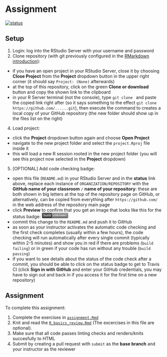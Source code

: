 # Assignment

[![status](
  https://travis-ci.com/ORGANIZATION/REPOSITORY.svg?token=G1bSzEvMAupn3uUudqbz&branch=master
)](
  https://travis-ci.com/ORGANIZATION/REPOSITORY
)

## Setup

1. Login: log into the RStudio Server with your username and password
2. Clone repository (with git previously configured in the [RMarkdown introduction](../assignment-rmarkdown-intro/)):
  - if you have an open project in your RStudio Server, close it by choosing **Close Project** from the **Project** dropdown button in the upper right corner (it should say `Project: (None)` afterwards)
  - at the top of this repository, click on the green **Clone or download** button and copy the shown link to the clipboard
  - in your R Server terminal (not the console), type `git clone ` and paste the copied link right after (so it says something to the effect `git clone https://github.com/......git`), then execute the command to creates a local copy of your GitHub repository (the new folder should show up in the files list on the right)
4. Load project:
 - click the **Project** dropdown button again and choose **Open Project**
 - navigate to the new project folder and select the `project.Rproj` file inside it
 - this will load a new R session rooted in the new project folder (you will see this project now selected in the **Project** dropdown)
5. [OPTIONAL] Add code checking badge:
 - open this file (`README.md`) in your RStudio Server and in the **status** link above, replace each instance of `ORGANIZATION/REPOSITORY` with the **GitHub name of your classroom** `/` **name of your repository**: these are both shown in big letters at the top of the repository page on GitHub, or alternatively, can be copied from everything after `https://github.com/` in the web address of the repository main page
 - click **Preview** to confirm that you get an image that looks like this for the status badge: ![build unknown](https://raw.githubusercontent.com/travis-ci/travis-api/master/public/images/result/unknown.png)
 - commit this change to the `README.md` and push it to GitHub
 - as soon as your instructor activates the automatic code checking and the first check completes (usually within a few hours), the code checking will run automatically after every single commit (typically within 2-5 minutes) and show you in red if there are problems (`build failing`) or in green if your code has run without any trouble (`build passing`)
 - if you want to see details about the status of the code check after a commit, you should be able to click on the status badge to get to Travis CI (click **Sign in with GitHub** and enter your GitHub credentials, you may have to sign out and back in if you access it for the first time on a new repository)


## Assignment

To complete this assignment:

 1. Complete the exercises in [`assignment.Rmd`](assignment.Rmd)
 2. Knit and read the [`R_basics_review.Rmd`](R_basics_review.Rmd) (The excercises in this file are optional).
 2. Make sure that all code passes linting checks and renders/knits succesfully to HTML
 3. Submit by creating a pull request with `submit` as the **base branch** and your instructor as the reviewer

